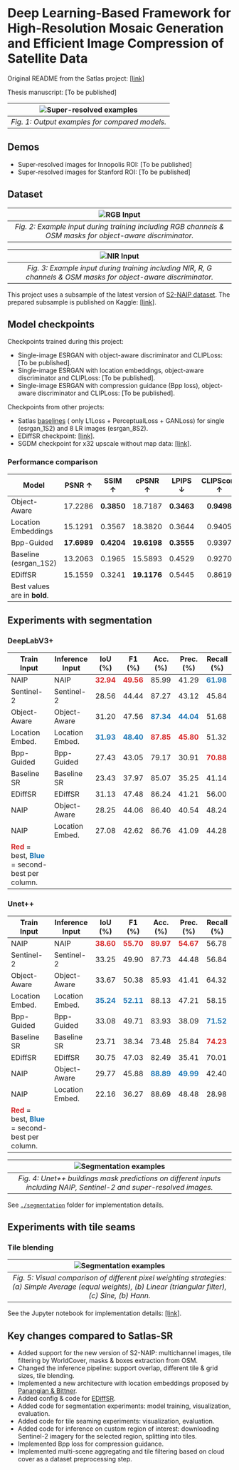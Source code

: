 # Deep Learning-Based Framework for High-Resolution Mosaic Generation and Efficient Image Compression of Satellite Data

Original README from the Satlas project: [[link]](satlas_README.md)

Thesis manuscript: [To be published]

| ![Super-resolved examples](segmentation/plots/inputs.png) |
|:---------------------------------------------------------:| 
|      *Fig. 1: Output examples for compared models.*       |

## Demos

- Super-resolved images for Innopolis ROI: [To be published]
- Super-resolved images for Stanford ROI: [To be published]

## Dataset

|                                  ![RGB Input](figures/new/rgb_input.png)                                   |
|:----------------------------------------------------------------------------------------------------------:| 
| *Fig. 2: Example input during training including RGB channels & OSM masks for object-aware discriminator.* |

|                                     ![NIR Input](figures/new/nir_input.png)                                      |
|:----------------------------------------------------------------------------------------------------------------:| 
| *Fig. 3: Example input during training including NIR, R, G channels & OSM masks for object-aware discriminator.* |

This project uses a subsample of the latest version
of [S2-NAIP dataset](https://huggingface.co/datasets/allenai/s2-naip).
The prepared subsample is published on
Kaggle: [[link]](https://www.kaggle.com/datasets/evgeniyivankin/s2-naip-5k-pairs-rgb-nir).

## Model checkpoints

Checkpoints trained during this project:

- Single-image ESRGAN with object-aware discriminator and CLIPLoss: [To be published].
- Single-image ESRGAN with location embeddings, object-aware discriminator and
  CLIPLoss: [To be published].
- Single-image ESRGAN with compression guidance (Bpp loss), object-aware discriminator and
  CLIPLoss: [To be published].

Checkpoints from other projects:

- Satlas [baselines](https://github.com/allenai/satlas-super-resolution?tab=readme-ov-file#esrgan) (
  only L1Loss + PerceptualLoss + GANLoss) for single (esrgan_1S2) and 8 LR images (esrgan_8S2).
- EDiffSR
  checkpoint: [[link]](https://github.com/XY-boy/EDiffSR/blob/main/experiments/sisr/ediffsr/180000_G.pth).
- SGDM checkpoint for x32 upscale without map
  data: [[link]](https://github.com/wwangcece/SGDM?tab=readme-ov-file#dnapretrained-models).

### Performance comparison

| Model                        | PSNR $\uparrow$ | SSIM $\uparrow$ | cPSNR $\uparrow$ | LPIPS $\downarrow$ | CLIPScore $\uparrow$ |
|------------------------------|:---------------:|:---------------:|:----------------:|:------------------:|:--------------------:|
| Object-Aware                 |     17.2286     |   **0.3850**    |     18.7187      |     **0.3463**     |      **0.9498**      |
| Location Embeddings          |     15.1291     |     0.3567      |     18.3820      |       0.3644       |        0.9405        |
| Bpp-Guided                   |   **17.6989**   |   **0.4204**    |   **19.6198**    |     **0.3555**     |        0.9397        |
| Baseline (esrgan\_1S2)       |     13.2063     |     0.1965      |     15.5893      |       0.4529       |        0.9270        |
| EDiffSR                      |     15.1559     |     0.3241      |   **19.1176**    |       0.5445       |        0.8619        |
| Best values are in **bold**. |

## Experiments with segmentation

### DeepLabV3+

| Train Input                                                                                                                    | Inference Input | IoU (%)                                         | F1 (%)                                          | Acc. (%)                                        | Prec. (%)                                       | Recall (%)                                      |
|--------------------------------------------------------------------------------------------------------------------------------|-----------------|-------------------------------------------------|-------------------------------------------------|-------------------------------------------------|-------------------------------------------------|-------------------------------------------------|
| NAIP                                                                                                                           | NAIP            | <span style="color:#d62728"><b>32.94</b></span> | <span style="color:#d62728"><b>49.56</b></span> | 85.99                                           | 41.29                                           | <span style="color:#1f77b4"><b>61.98</b></span> |
| Sentinel-2                                                                                                                     | Sentinel-2      | 28.56                                           | 44.44                                           | 87.27                                           | 43.12                                           | 45.84                                           |
| Object-Aware                                                                                                                   | Object-Aware    | 31.20                                           | 47.56                                           | <span style="color:#1f77b4"><b>87.34</b></span> | <span style="color:#1f77b4"><b>44.04</b></span> | 51.68                                           |
| Location Embed.                                                                                                                | Location Embed. | <span style="color:#1f77b4"><b>31.93</b></span> | <span style="color:#1f77b4"><b>48.40</b></span> | <span style="color:#d62728"><b>87.85</b></span> | <span style="color:#d62728"><b>45.80</b></span> | 51.32                                           |
| Bpp-Guided                                                                                                                     | Bpp-Guided      | 27.43                                           | 43.05                                           | 79.17                                           | 30.91                                           | <span style="color:#d62728"><b>70.88</b></span> |
| Baseline SR                                                                                                                    | Baseline SR     | 23.43                                           | 37.97                                           | 85.07                                           | 35.25                                           | 41.14                                           |
| EDiffSR                                                                                                                        | EDiffSR         | 31.13                                           | 47.48                                           | 86.24                                           | 41.21                                           | 56.00                                           |
| NAIP                                                                                                                           | Object-Aware    | 28.25                                           | 44.06                                           | 86.40                                           | 40.54                                           | 48.24                                           |
| NAIP                                                                                                                           | Location Embed. | 27.08                                           | 42.62                                           | 86.76                                           | 41.09                                           | 44.28                                           |
| <span style="color:#d62728"><b>Red</b></span> = best, <span style="color:#1f77b4"><b>Blue</b></span> = second-best per column. |

### Unet++

| Train Input                                                                                                                    | Inference Input | IoU (%)                                         | F1 (%)                                          | Acc. (%)                                        | Prec. (%)                                       | Recall (%)                                      |
|--------------------------------------------------------------------------------------------------------------------------------|-----------------|-------------------------------------------------|-------------------------------------------------|-------------------------------------------------|-------------------------------------------------|-------------------------------------------------|
| NAIP                                                                                                                           | NAIP            | <span style="color:#d62728"><b>38.60</b></span> | <span style="color:#d62728"><b>55.70</b></span> | <span style="color:#d62728"><b>89.97</b></span> | <span style="color:#d62728"><b>54.67</b></span> | 56.78                                           |
| Sentinel-2                                                                                                                     | Sentinel-2      | 33.25                                           | 49.90                                           | 87.73                                           | 44.48                                           | 56.84                                           |
| Object-Aware                                                                                                                   | Object-Aware    | 33.67                                           | 50.38                                           | 85.93                                           | 41.41                                           | 64.32                                           |
| Location Embed.                                                                                                                | Location Embed. | <span style="color:#1f77b4"><b>35.24</b></span> | <span style="color:#1f77b4"><b>52.11</b></span> | 88.13                                           | 47.21                                           | 58.15                                           |
| Bpp-Guided                                                                                                                     | Bpp-Guided      | 33.08                                           | 49.71                                           | 83.93                                           | 38.09                                           | <span style="color:#1f77b4"><b>71.52</b></span> |
| Baseline SR                                                                                                                    | Baseline SR     | 23.71                                           | 38.34                                           | 73.48                                           | 25.84                                           | <span style="color:#d62728"><b>74.23</b></span> |
| EDiffSR                                                                                                                        | EDiffSR         | 30.75                                           | 47.03                                           | 82.49                                           | 35.41                                           | 70.01                                           |
| NAIP                                                                                                                           | Object-Aware    | 29.77                                           | 45.88                                           | <span style="color:#1f77b4"><b>88.89</b></span> | <span style="color:#1f77b4"><b>49.99</b></span> | 42.40                                           |
| NAIP                                                                                                                           | Location Embed. | 22.16                                           | 36.27                                           | 88.69                                           | 48.48                                           | 28.98                                           |
| <span style="color:#d62728"><b>Red</b></span> = best, <span style="color:#1f77b4"><b>Blue</b></span> = second-best per column. |

|                              ![Segmentation examples](segmentation/plots/upp_masks.png)                               |
|:---------------------------------------------------------------------------------------------------------------------:| 
| *Fig. 4: Unet++ buildings mask predictions on different inputs including NAIP, Sentinel-2 and super-resolved images.* |

See [`./segmentation`](segmentation) folder for implementation details.

## Experiments with tile seams

### Tile blending

|                                                   ![Segmentation examples](figures/new/tile_blending.png)                                                    |
|:------------------------------------------------------------------------------------------------------------------------------------------------------------:| 
| *Fig. 5: Visual comparison of different pixel weighting strategies: (a) Simple Average (equal weights), (b) Linear (triangular filter), (c) Sine, (b) Hann.* |

See the Jupyter notebook for implementation details: [[link]](notebooks/seaming_artifacts.ipynb).

## Key changes compared to Satlas-SR

- Added support for the new version of S2-NAIP: multichannel images, tile filtering by WorldCover,
  masks & boxes extraction from OSM.
- Changed the inference pipeline: support overlap, different tile & grid sizes, tile blending.
- Implemented a new architecture with location embeddings proposed
  by [Panangian & Bittner](https://arxiv.org/abs/2501.15847).
- Added config & code for [EDiffSR](https://github.com/XY-boy/EDiffSR/).
- Added code for segmentation experiments: model training, visualization, evaluation.
- Added code for tile seaming experiments: visualization, evaluation.
- Added code for inference on custom region of interest: downloading Sentinel-2 imagery for the
  selected region, splitting into tiles.
- Implemented Bpp loss for compression guidance.
- Implemented multi-scene aggregating and tile filtering based on cloud cover as a dataset
  preprocessing step.